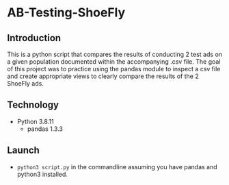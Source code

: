 # AB-Testing-ShoeFly
## Introduction
This is a python script that compares the results of conducting 2 test ads on a given population documented within the accompanying .csv file. The goal of this project was to practice using the pandas module to inspect a csv file and create appropriate views to clearly compare the results of the 2 ShoeFly ads.

## Technology
* Python 3.8.11
  * pandas 1.3.3

## Launch
* `python3 script.py` in the commandline assuming you have pandas and python3 installed.
